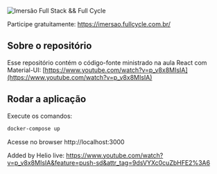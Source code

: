 ![Imersão Full Stack && Full Cycle](https://events-fullcycle.s3.amazonaws.com/events-fullcycle/static/site/img/grupo_4417.png)

Participe gratuitamente: https://imersao.fullcycle.com.br/

## Sobre o repositório
Esse repositório contém o código-fonte ministrado na aula React com Material-UI: [https://www.youtube.com/watch?v=p_v8x8MIsIA](https://www.youtube.com/watch?v=p_v8x8MIsIA)

## Rodar a aplicação

Execute os comandos:

```bash
docker-compose up
```

Acesse no browser http://localhost:3000

Added by Helio
live: https://www.youtube.com/watch?v=p_v8x8MIsIA&feature=push-sd&attr_tag=9dsVYXc0cuZbHFE2%3A6

